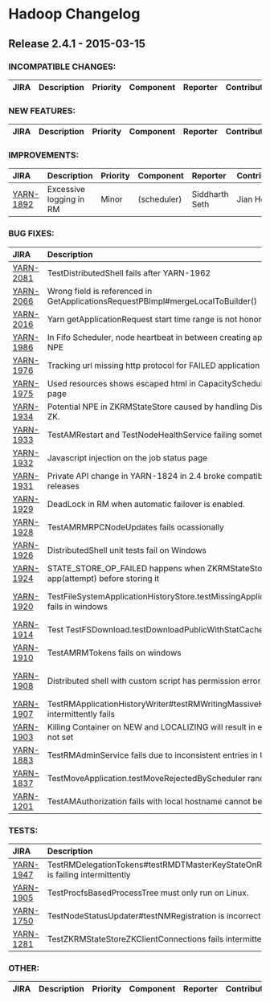 # Hadoop Changelog

## Release 2.4.1 - 2015-03-15

### INCOMPATIBLE CHANGES:

| JIRA | Description | Priority | Component | Reporter | Contributor |
|:---- |:---- | :--- |:---- |:---- |:---- |


### NEW FEATURES:

| JIRA | Description | Priority | Component | Reporter | Contributor |
|:---- |:---- | :--- |:---- |:---- |:---- |


### IMPROVEMENTS:

| JIRA | Description | Priority | Component | Reporter | Contributor |
|:---- |:---- | :--- |:---- |:---- |:---- |
| [YARN-1892](https://issues.apache.org/jira/browse/YARN-1892) | Excessive logging in RM |  Minor | (scheduler) | Siddharth Seth | Jian He |


### BUG FIXES:

| JIRA | Description | Priority | Component | Reporter | Contributor |
|:---- |:---- | :--- |:---- |:---- |:---- |
| [YARN-2081](https://issues.apache.org/jira/browse/YARN-2081) | TestDistributedShell fails after YARN-1962 |  Minor | (applications/distributed-shell) | Hong Zhiguo | Hong Zhiguo |
| [YARN-2066](https://issues.apache.org/jira/browse/YARN-2066) | Wrong field is referenced in GetApplicationsRequestPBImpl#mergeLocalToBuilder() |  Minor |  | Ted Yu | Hong Zhiguo |
| [YARN-2016](https://issues.apache.org/jira/browse/YARN-2016) | Yarn getApplicationRequest start time range is not honored |  Major | (resourcemanager) | Venkat Ranganathan | Junping Du |
| [YARN-1986](https://issues.apache.org/jira/browse/YARN-1986) | In Fifo Scheduler, node heartbeat in between creating app and attempt causes NPE |  Critical |  | Jon Bringhurst | Hong Zhiguo |
| [YARN-1976](https://issues.apache.org/jira/browse/YARN-1976) | Tracking url missing http protocol for FAILED application |  Major |  | Yesha Vora | Junping Du |
| [YARN-1975](https://issues.apache.org/jira/browse/YARN-1975) | Used resources shows escaped html in CapacityScheduler and FairScheduler page |  Major | (resourcemanager) | Nathan Roberts | Mit Desai |
| [YARN-1934](https://issues.apache.org/jira/browse/YARN-1934) | Potential NPE in ZKRMStateStore caused by handling Disconnected event from ZK. |  Blocker | (resourcemanager) | Rohith | Karthik Kambatla |
| [YARN-1933](https://issues.apache.org/jira/browse/YARN-1933) | TestAMRestart and TestNodeHealthService failing sometimes on Windows |  Major |  | Jian He | Jian He |
| [YARN-1932](https://issues.apache.org/jira/browse/YARN-1932) | Javascript injection on the job status page |  Blocker |  | Mit Desai | Mit Desai |
| [YARN-1931](https://issues.apache.org/jira/browse/YARN-1931) | Private API change in YARN-1824 in 2.4 broke compatibility with previous releases |  Blocker | (applications) | Thomas Graves | Sandy Ryza |
| [YARN-1929](https://issues.apache.org/jira/browse/YARN-1929) | DeadLock in RM when automatic failover is enabled. |  Blocker | (resourcemanager) | Rohith | Karthik Kambatla |
| [YARN-1928](https://issues.apache.org/jira/browse/YARN-1928) | TestAMRMRPCNodeUpdates fails ocassionally |  Major |  | Zhijie Shen | Zhijie Shen |
| [YARN-1926](https://issues.apache.org/jira/browse/YARN-1926) | DistributedShell unit tests fail on Windows |  Major |  | Varun Vasudev | Varun Vasudev |
| [YARN-1924](https://issues.apache.org/jira/browse/YARN-1924) | STATE\_STORE\_OP\_FAILED happens when ZKRMStateStore tries to update app(attempt) before storing it |  Critical |  | Arpit Gupta | Jian He |
| [YARN-1920](https://issues.apache.org/jira/browse/YARN-1920) | TestFileSystemApplicationHistoryStore.testMissingApplicationAttemptHistoryData fails in windows |  Major |  | Vinod Kumar Vavilapalli | Vinod Kumar Vavilapalli |
| [YARN-1914](https://issues.apache.org/jira/browse/YARN-1914) | Test TestFSDownload.testDownloadPublicWithStatCache fails on Windows |  Major |  | Varun Vasudev | Varun Vasudev |
| [YARN-1910](https://issues.apache.org/jira/browse/YARN-1910) | TestAMRMTokens fails on windows |  Major |  | Xuan Gong | Xuan Gong |
| [YARN-1908](https://issues.apache.org/jira/browse/YARN-1908) | Distributed shell with custom script has permission error. |  Major | (applications/distributed-shell) | Tassapol Athiapinya | Vinod Kumar Vavilapalli |
| [YARN-1907](https://issues.apache.org/jira/browse/YARN-1907) | TestRMApplicationHistoryWriter#testRMWritingMassiveHistory runs slow and intermittently fails |  Major |  | Mit Desai | Mit Desai |
| [YARN-1903](https://issues.apache.org/jira/browse/YARN-1903) | Killing Container on NEW and LOCALIZING will result in exitCode and diagnostics not set |  Major |  | Zhijie Shen | Zhijie Shen |
| [YARN-1883](https://issues.apache.org/jira/browse/YARN-1883) | TestRMAdminService fails due to inconsistent entries in UserGroups |  Major |  | Mit Desai | Mit Desai |
| [YARN-1837](https://issues.apache.org/jira/browse/YARN-1837) | TestMoveApplication.testMoveRejectedByScheduler randomly fails |  Major |  | Tsuyoshi Ozawa | Hong Zhiguo |
| [YARN-1201](https://issues.apache.org/jira/browse/YARN-1201) | TestAMAuthorization fails with local hostname cannot be resolved |  Minor | (resourcemanager) | Nemon Lou | Wangda Tan |


### TESTS:

| JIRA | Description | Priority | Component | Reporter | Contributor |
|:---- |:---- | :--- |:---- |:---- |:---- |
| [YARN-1947](https://issues.apache.org/jira/browse/YARN-1947) | TestRMDelegationTokens#testRMDTMasterKeyStateOnRollingMasterKey is failing intermittently |  Major |  | Jian He | Jian He |
| [YARN-1905](https://issues.apache.org/jira/browse/YARN-1905) | TestProcfsBasedProcessTree must only run on Linux. |  Trivial | (nodemanager) | Chris Nauroth | Chris Nauroth |
| [YARN-1750](https://issues.apache.org/jira/browse/YARN-1750) | TestNodeStatusUpdater#testNMRegistration is incorrect in test case |  Major | (nodemanager) | Ming Ma | Wangda Tan |
| [YARN-1281](https://issues.apache.org/jira/browse/YARN-1281) | TestZKRMStateStoreZKClientConnections fails intermittently |  Major | (resourcemanager) | Karthik Kambatla | Tsuyoshi Ozawa |


### OTHER:

| JIRA | Description | Priority | Component | Reporter | Contributor |
|:---- |:---- | :--- |:---- |:---- |:---- |


